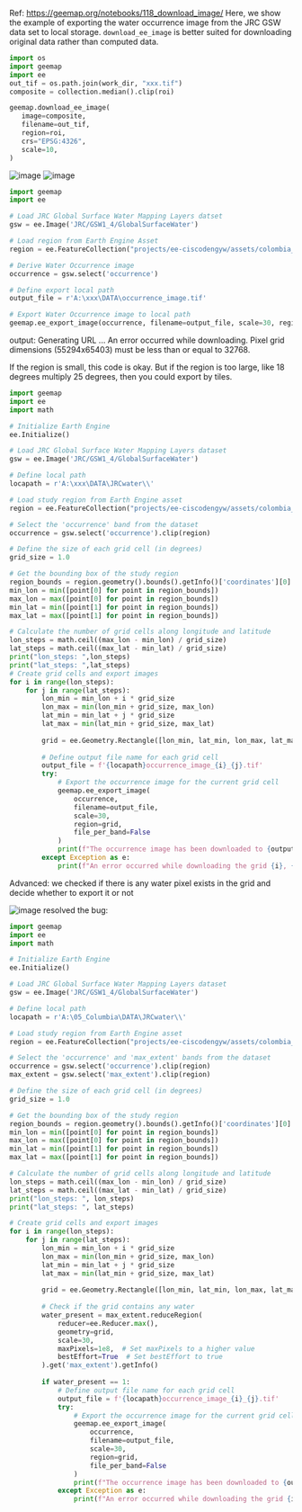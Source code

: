 Ref: https://geemap.org/notebooks/118_download_image/
Here, we show the example of exporting the water occurrence image from the JRC GSW data set to local storage.
`download_ee_image` is better suited for downloading original data rather than computed data. 
```python
import os
import geemap
import ee
out_tif = os.path.join(work_dir, "xxx.tif")
composite = collection.median().clip(roi)

geemap.download_ee_image(
   image=composite,
   filename=out_tif,
   region=roi,
   crs="EPSG:4326",
   scale=10,
)

```
![image](https://github.com/icydengyw/GEEmap_PracticeRecord/assets/48988534/4f7b1f05-c1a0-44ee-bbbf-d1d630d54017)
![image](https://github.com/icydengyw/GEEmap_PracticeRecord/assets/48988534/84bffc00-a171-4136-abba-42d2b84fe5e6)


```python
import geemap
import ee

# Load JRC Global Surface Water Mapping Layers datset
gsw = ee.Image('JRC/GSW1_4/GlobalSurfaceWater')

# Load region from Earth Engine Asset
region = ee.FeatureCollection("projects/ee-ciscodengyw/assets/colombia_main")

# Derive Water Occurrence image
occurrence = gsw.select('occurrence')

# Define export local path
output_file = r'A:\xxx\DATA\occurrence_image.tif'

# Export Water Occurrence image to local path
geemap.ee_export_image(occurrence, filename=output_file, scale=30, region=region.geometry(), file_per_band=False)

```
output:
Generating URL ...
An error occurred while downloading.
Pixel grid dimensions (55294x65403) must be less than or equal to 32768.

If the region is small, this code is okay. But if the region is too large, like 18 degrees multiply 25 degrees, then you could export by tiles.

```python
import geemap
import ee
import math

# Initialize Earth Engine
ee.Initialize()

# Load JRC Global Surface Water Mapping Layers dataset
gsw = ee.Image('JRC/GSW1_4/GlobalSurfaceWater')

# Define local path
locapath = r'A:\xxx\DATA\JRCwater\\'

# Load study region from Earth Engine asset
region = ee.FeatureCollection("projects/ee-ciscodengyw/assets/colombia_main")

# Select the 'occurrence' band from the dataset
occurrence = gsw.select('occurrence').clip(region)

# Define the size of each grid cell (in degrees)
grid_size = 1.0

# Get the bounding box of the study region
region_bounds = region.geometry().bounds().getInfo()['coordinates'][0]
min_lon = min([point[0] for point in region_bounds])
max_lon = max([point[0] for point in region_bounds])
min_lat = min([point[1] for point in region_bounds])
max_lat = max([point[1] for point in region_bounds])

# Calculate the number of grid cells along longitude and latitude
lon_steps = math.ceil((max_lon - min_lon) / grid_size)
lat_steps = math.ceil((max_lat - min_lat) / grid_size)
print("lon_steps: ",lon_steps)
print("lat_steps: ",lat_steps)
# Create grid cells and export images
for i in range(lon_steps):
    for j in range(lat_steps):
        lon_min = min_lon + i * grid_size
        lon_max = min(lon_min + grid_size, max_lon)
        lat_min = min_lat + j * grid_size
        lat_max = min(lat_min + grid_size, max_lat)
        
        grid = ee.Geometry.Rectangle([lon_min, lat_min, lon_max, lat_max])
        
        # Define output file name for each grid cell
        output_file = f'{locapath}occurrence_image_{i}_{j}.tif'
        try:
            # Export the occurrence image for the current grid cell
            geemap.ee_export_image(
                occurrence,
                filename=output_file,
                scale=30,
                region=grid,
                file_per_band=False
            )
            print(f"The occurrence image has been downloaded to {output_file}")
        except Exception as e:
            print(f"An error occurred while downloading the grid {i}, {j}: {e}")
```
Advanced: we checked if there is any water pixel exists in the grid and decide whether to export it or not

![image](https://github.com/icydengyw/GEEmap_PracticeRecord/assets/48988534/6a470c3e-5eac-4904-9a6d-3c3eac807b89)
resolved the bug:
```python
import geemap
import ee
import math

# Initialize Earth Engine
ee.Initialize()

# Load JRC Global Surface Water Mapping Layers dataset
gsw = ee.Image('JRC/GSW1_4/GlobalSurfaceWater')

# Define local path
locapath = r'A:\05_Columbia\DATA\JRCwater\\'

# Load study region from Earth Engine asset
region = ee.FeatureCollection("projects/ee-ciscodengyw/assets/colombia_main")

# Select the 'occurrence' and 'max_extent' bands from the dataset
occurrence = gsw.select('occurrence').clip(region)
max_extent = gsw.select('max_extent').clip(region)

# Define the size of each grid cell (in degrees)
grid_size = 1.0

# Get the bounding box of the study region
region_bounds = region.geometry().bounds().getInfo()['coordinates'][0]
min_lon = min([point[0] for point in region_bounds])
max_lon = max([point[0] for point in region_bounds])
min_lat = min([point[1] for point in region_bounds])
max_lat = max([point[1] for point in region_bounds])

# Calculate the number of grid cells along longitude and latitude
lon_steps = math.ceil((max_lon - min_lon) / grid_size)
lat_steps = math.ceil((max_lat - min_lat) / grid_size)
print("lon_steps: ", lon_steps)
print("lat_steps: ", lat_steps)

# Create grid cells and export images
for i in range(lon_steps):
    for j in range(lat_steps):
        lon_min = min_lon + i * grid_size
        lon_max = min(lon_min + grid_size, max_lon)
        lat_min = min_lat + j * grid_size
        lat_max = min(lat_min + grid_size, max_lat)
        
        grid = ee.Geometry.Rectangle([lon_min, lat_min, lon_max, lat_max])
        
        # Check if the grid contains any water
        water_present = max_extent.reduceRegion(
            reducer=ee.Reducer.max(),
            geometry=grid,
            scale=30,
            maxPixels=1e8,  # Set maxPixels to a higher value
            bestEffort=True  # Set bestEffort to true
        ).get('max_extent').getInfo()
        
        if water_present == 1:
            # Define output file name for each grid cell
            output_file = f'{locapath}occurrence_image_{i}_{j}.tif'
            try:
                # Export the occurrence image for the current grid cell
                geemap.ee_export_image(
                    occurrence,
                    filename=output_file,
                    scale=30,
                    region=grid,
                    file_per_band=False
                )
                print(f"The occurrence image has been downloaded to {output_file}")
            except Exception as e:
                print(f"An error occurred while downloading the grid {i}, {j}: {e}")

```
